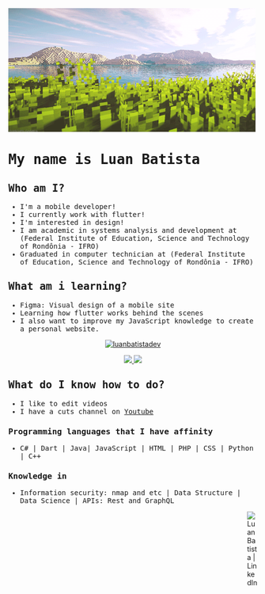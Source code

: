 
  <img align="center" width=500 height=250 src="https://github.com/luanbatistadev/luanbatistadev/blob/main/assets/images/mine%20sun.gif" />



<samp>

  
# <samp>My name is Luan Batista</samp>


## Who am I?

- I'm a mobile developer!
- I currently work with flutter!
- I'm interested in design!
- I am academic in systems analysis and development at (Federal Institute of Education, Science and Technology of Rondônia - IFRO)
- Graduated in computer technician at (Federal Institute of Education, Science and Technology of Rondônia - IFRO)

## <samp>What am i learning?</samp>

- Figma: Visual design of a mobile site
- Learning how flutter works behind the scenes
- I also want to improve my JavaScript knowledge to create a personal website.
</samp>



<a href="https://github.com/luanbatistadev">
  <p align="center"><img height="180em" src="https://github-readme-streak-stats.herokuapp.com/?user=luanbatistadev&theme=dark" alt="luanbatistadev" /></p>
  <p align="center">
    <img height="130em" src="https://github-readme-stats.vercel.app/api?username=luanbatistadev&theme=dark&show_icons=true" />
    <img height="130em" src="https://github-readme-stats.vercel.app/api/top-langs/?username=luanbatistadev&theme=dark&layout=compact" />
  </p>
</a>




<samp>

## What do I know how to do?

- I like to edit videos
- I have a cuts channel on <a href="https://www.youtube.com/channel/UCcwByV-6d_JWdnEspfLTJpQ">Youtube</a>
### Programming languages that I have affinity
- C# | Dart | Java| JavaScript | HTML | PHP | CSS | Python | C++
### Knowledge in
- Information security: nmap and etc | Data Structure | Data Science | APIs: Rest and GraphQL

</samp>




<a href="https://br.linkedin.com/in/luan-rafael-batista-ramos-4379941a8">
  <img align="right" alt="Luan Batista | LinkedIn" width="21px" src="https://github.com/luanbatistadev/luanbatistadev/blob/main/assets/images/linkedin%20ico.ico" />
</a>

